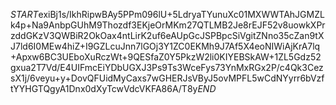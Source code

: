 $START$exiBj1s/IkhRipwBAy5PPm096lU+5LdryaTYunuXc01MXWWTAhJGMZLk4p+Na9AnbpGUhM9Thozdf3EKjeOrMKm27QTLMB2Je8rEJF52v8uowkXPrzddGKzV3QWBiR2OkOax4ntLirK2uf6eAUpGcJSPBpcSiVgitZNno35cZan9tXJ7ld6I0MEw4hiZ+I9GZLcuJnn7lGOj3Y1ZC0EKMh9J7Af5X4eoNIWiAjKrA7lq+Apxw6BC3UEboXuRczWt+9QESfaZ0Y5PkzW2li0KIYEBSkAW+1ZL5Gdz52gxua2T7Vd/E4UIFmcEiYDbUGXJ3Ps9Ts3WceFys73YnMxRGx2P/c4Qk3CezsX1j/6veyu+y+DovQFUidMyCaxs7wGHERJsVByJ5ovMPFL5wCdNYyrr6bVzftYYHGTQgyA1Dnx0dXyTcwVdcVKFA86A/T8y$END$